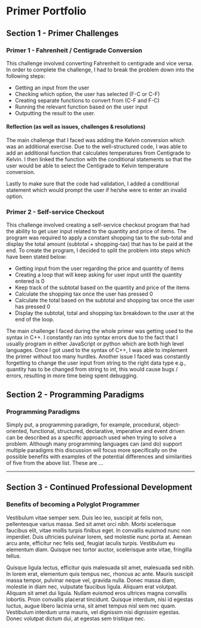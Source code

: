 # Primer Portfolio

## Section 1 - Primer Challenges
### Primer 1 - Fahrenheit / Centigrade Conversion
This challenge involved converting Fahrenheit to centigrade and vice versa. In order to complete the challenge, I had to break the problem down into the following steps:

* Getting an input from the user
* Checking which option, the user has selected (F-C or C-F)
* Creating separate functions to convert from (C-F and F-C)
* Running the relevant function based on the user input
* Outputting the result to the user.

#### Reflection (as well as issues, challenges & resolutions)
The main challenge that I faced was adding the Kelvin conversion which was an additional exercise. Due to the well-structured code, I was able to add an additional function that calculates temperatures from Centigrade to Kelvin. I then linked the function with the conditional statements so that the user would be able to select the Centigrade to Kelvin temperature conversion. 

Lastly to make sure that the code had validation, I added a conditional statement which would prompt the user if he/she were to enter an invalid option.

### Primer 2 - Self-service Checkout
This challenge involved creating a self-service checkout program that had the ability to get user input related to the quantity and price of items. The program was required to apply a constant shopping tax to the sub-total and display the total amount (subtotal + shopping-tax) that has to be paid at the end. To create the program, I decided to split the problem into steps which have been stated below:

* Getting input from the user regarding the price and quantity of items
* Creating a loop that will keep asking for user input until the quantity entered is 0
*	Keep track of the subtotal based on the quantity and price of the items 
*	Calculate the shopping tax once the user has pressed 0
*	Calculate the total based on the subtotal and shopping tax once the user has pressed 0
*	Display the subtotal, total and shopping tax breakdown to the user at the end of the loop.

The main challenge I faced during the whole primer was getting used to the syntax in C++. I constantly ran into syntax errors due to the fact that I usually program in either JavaScript or python which are both high level languages. Once I got used to the syntax of C++, I was able to implement the primer without too many hurdles. Another issue I faced was constantly forgetting to change the user input from string to the right data type e.g., quantity has to be changed from string to int, this would cause bugs / errors, resulting in more time being spent debugging.




## Section 2 - Programming Paradigms
### Programming Paradigms
Simply put, a programming paradigm, for example, procedural, object-oriented, functional, structured, declarative, imperative and event driven can be described as a specific approach used when trying to solve a problem.  Although many programming languages can (and do) support multiple paradigms this discussion will focus more specifically on the possible benefits with examples of the potential differences and similarities of five from the above list. These are ...

---
## Section 3 - Continued Professional Development
### Benefits of becoming a Polyglot Programmer
Vestibulum vitae semper sem. Duis leo leo, suscipit at felis non, pellentesque varius massa. Sed sit amet orci nibh. Morbi scelerisque faucibus elit, vitae mollis turpis finibus eget. In convallis euismod nunc non imperdiet. Duis ultricies pulvinar lorem, sed molestie nunc porta at. Aenean arcu ante, efficitur nec felis sed, feugiat iaculis turpis. Vestibulum eu elementum diam. Quisque nec tortor auctor, scelerisque ante vitae, fringilla tellus.

Quisque ligula lectus, efficitur quis malesuada sit amet, malesuada sed nibh. In lorem erat, elementum quis tempus nec, rhoncus ac ante. Mauris suscipit massa tempor, pulvinar neque vel, gravida nulla. Donec massa diam, molestie in diam nec, vulputate faucibus ligula. Aliquam erat volutpat. Aliquam sit amet dui ligula. Nullam euismod eros ultrices magna convallis lobortis. Proin convallis placerat tincidunt. Quisque interdum, nisi id egestas luctus, augue libero lacinia urna, sit amet tempus nisl sem nec quam. Vestibulum interdum urna mauris, vel dignissim nisi dignissim egestas. Donec volutpat dictum dui, at egestas sem tristique nec.
